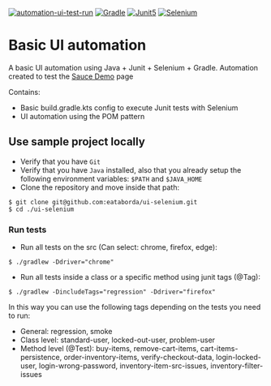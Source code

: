 [![automation-ui-test-run](https://github.com/eataborda/ui-selenium/actions/workflows/automation-ui-test-run.yml/badge.svg)](https://github.com/eataborda/ui-selenium/actions/workflows/automation-ui-test-run.yml)
[![Gradle](https://img.shields.io/badge/Gradle-8.3-blue)](https://gradle.org/releases/)
[![Junit5](https://img.shields.io/badge/Junit5-5.10.3-blue)](https://mvnrepository.com/artifact/org.junit.jupiter/junit-jupiter-engine)
[![Selenium](https://img.shields.io/badge/Selenium-4.23.1-blue)](https://mvnrepository.com/artifact/org.seleniumhq.selenium/selenium-java)

# Basic UI automation 
A basic UI automation using Java + Junit + Selenium + Gradle. Automation
created to test the [Sauce Demo](https://www.saucedemo.com/) page

Contains:
- Basic build.gradle.kts config to execute Junit tests with Selenium
- UI automation using the POM pattern

## Use sample project locally
- Verify that you have `Git`
- Verify that you have `Java` installed, also that you already setup the following environment variables: `$PATH` and `$JAVA_HOME`
- Clone the repository and move inside that path:
```shellscript
$ git clone git@github.com:eataborda/ui-selenium.git
$ cd ./ui-selenium
```

### Run tests
- Run all tests on the src (Can select: chrome, firefox, edge):
```
$ ./gradlew -Ddriver="chrome"
```
- Run all tests inside a class or a specific method using junit tags (@Tag):
```
$ ./gradlew -DincludeTags="regression" -Ddriver="firefox"
```
In this way you can use the following tags depending on the tests you need to run:
- General: regression, smoke
- Class level: standard-user, locked-out-user, problem-user
- Method level (@Test): buy-items, remove-cart-items, cart-items-persistence, order-inventory-items, verify-checkout-data, login-locked-user,
login-wrong-password, inventory-item-src-issues, inventory-filter-issues
